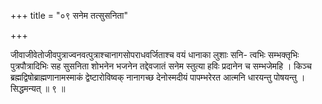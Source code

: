 +++
title = "०९ सनेम तत्सुसनिता"

+++

जीवाजीवेतोजीवपुत्राज्वनवत्पुत्राश्चानागसोपराधवर्जिताश्च वयं धानाका लुशाः सनि- त्वभिः सम्भक्तृभिः पुत्रपौत्रादिभिः सह सुसनिता शोभनेन भजनेन तद्देवजातं सनेम स्तुत्या हविः प्रदानेन च सम्भजेमहि । किञ्च ब्रह्मद्विषोब्राह्मणानामस्माकं द्वेष्टारोविष्वक् नानागच्छ देनोस्मदीयं पापम्भरेरत आत्मनि धारयन्तु पोषयन्तु । सिद्धमन्यत् ॥ ९ ॥